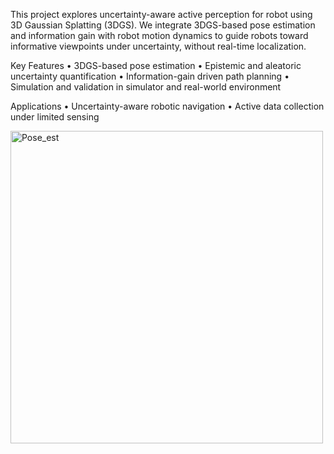 This project explores uncertainty-aware active perception for robot using 3D Gaussian Splatting (3DGS). We integrate 3DGS-based pose estimation and information gain with robot motion dynamics to guide robots toward informative viewpoints under uncertainty, without real-time localization.

Key Features
	•	3DGS-based pose estimation
	•	Epistemic and aleatoric uncertainty quantification
	•	Information-gain driven path planning
	•	Simulation and validation in simulator and real-world environment

Applications
	•	Uncertainty-aware robotic navigation
	•	Active data collection under limited sensing



<img width="500" alt="Pose_est" src="https://github.com/user-attachments/assets/e538fba7-57f5-411d-8d97-347adcbc72ca" />
